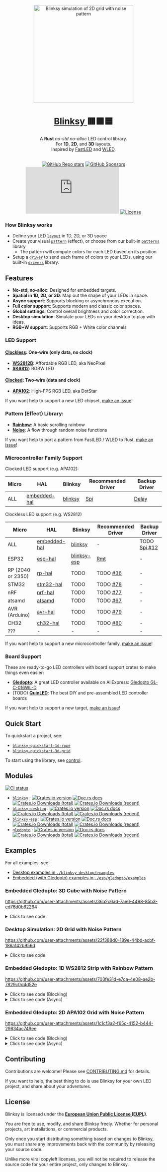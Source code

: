 <div align="center">
  <img
    src="https://i.imgur.com/0FQeTbC.gif"
    alt="Blinksy simulation of 2D grid with noise pattern"
    width="320px"
    height="313px"
  />
</div>

<h1 align="center">
  <a href="https://github.com/ahdinosaur/blinksy">
    Blinksy
  </a>
  🟥🟩🟦
</h1>

<div align="center">
  A <strong>Rust</strong> <em>no-std</em> <em>no-alloc</em> LED control library.
</div>

<div align="center">
  For <strong>1D</strong>, <strong>2D</strong>, and <strong>3D</strong> layouts.
</div>

<div align="center">
  Inspired by
  <a href="https://fastled.io/">FastLED</a>
  and
  <a href="https://kno.wled.ge/">WLED</a>.
</div>

<br />

<div align="center">

[![GitHub Repo stars](https://img.shields.io/github/stars/ahdinosaur/blinksy?style=flat-square)](https://github.com/ahdinosaur/blinksy)
[![GitHub Sponsors](https://img.shields.io/github/sponsors/ahdinosaur?style=flat-square)](https://github.com/sponsors/ahdinosaur)
[![Chat](https://img.shields.io/matrix/blinksy:matrix.org?style=flat-square&label=chat)](https://matrix.to/#/#blinksy:matrix.org)
[![License](https://img.shields.io/github/license/ahdinosaur/blinksy?style=flat-square)](#license)

</div>

### How Blinksy works

- Define your LED [`layout`][layout] in 1D, 2D, or 3D space
- Create your visual [`pattern`][pattern] (effect), or choose from our built-in [`patterns`][patterns] library
  - The pattern will compute colors for each LED based on its position
- Setup a [`driver`][driver] to send each frame of colors to your LEDs, using our built-in [`drivers`][drivers] library.

[layout]: https://docs.rs/blinksy/0.10/blinksy/layout/index.html
[pattern]: https://docs.rs/blinksy/0.10/blinksy/pattern/index.html
[patterns]: https://docs.rs/blinksy/0.10/blinksy/patterns/index.html
[driver]: https://docs.rs/blinksy/0.10/blinksy/driver/index.html
[drivers]: https://docs.rs/blinksy/0.10/blinksy/drivers/index.html

## Features

- **No-std, no-alloc**: Designed for embedded targets.
- **Spatial in 1D, 2D, or 3D**: Map out the shape of your LEDs in space.
- **Async support**: Supports blocking or asynchronous execution.
- **Full color support**: Supports modern and classic color spaces.
- **Global settings**: Control overall brightness and color correction.
- **Desktop simulation**: Simulate your LEDs on your desktop to play with ideas.
- **RGB+W support**: Supports RGB + White color channels

### LED Support

#### [Clockless][clockless]: One-wire (only data, no clock)

- **[WS2812B][ws2812]**: Affordable RGB LED, aka NeoPixel
- **[SK6812][sk6812]**: RGBW LED

[clockless]: https://docs.rs/blinksy/0.10/blinksy/driver/clockless/index.html
[ws2812]: https://docs.rs/blinksy/0.10/blinksy/drivers/ws2812/index.html
[sk6812]: https://docs.rs/blinksy/latest/blinksy/drivers/sk6812/index.html

#### [Clocked][clocked]: Two-wire (data and clock)

- **[APA102][apa102]**: High-FPS RGB LED, aka DotStar

If you want help to support a new LED chipset, [make an issue](https://github.com/ahdinosaur/blinksy/issues)!

[clocked]: https://docs.rs/blinksy/0.10/blinksy/driver/clocked/index.html
[apa102]: https://docs.rs/blinksy/0.10/blinksy/drivers/apa102/index.html

### Pattern (Effect) Library:

- **[Rainbow][rainbow]**: A basic scrolling rainbow
- **[Noise][noise]**: A flow through random noise functions

If you want help to port a pattern from FastLED / WLED to Rust, [make an issue](https://github.com/ahdinosaur/blinksy/issues)!

[rainbow]: https://docs.rs/blinksy/0.10/blinksy/patterns/rainbow/index.html
[noise]: https://docs.rs/blinksy/0.10/blinksy/patterns/noise/index.html

### Microcontroller Family Support

Clocked LED support (e.g. APA102):

|Micro|HAL|Blinksy|Recommended Driver|Backup Driver|
|---|---|---|---|---|
|ALL|[embedded-hal]|[blinksy]|[Spi][clocked-spi]|[Delay][clocked-delay]|

[clocked-spi]: https://docs.rs/blinksy/0.10.0/blinksy/driver/clocked/struct.ClockedSpiDriver.html
[clocked-delay]:https://docs.rs/blinksy/0.10.0/blinksy/driver/clocked/struct.ClockedDelayDriver.html

Clockless LED support (e.g. WS2812)

|Micro|HAL|Blinksy|Recommended Driver|Backup Driver|
|---|---|---|---|---|
|ALL|[embedded-hal]|[blinksy]|-|TODO [Spi #12][clockless-spi]|
|ESP32|[esp-hal]|[blinksy-esp]|[Rmt][rmt]|-|
|RP (2040 or 2350)|[rp-hal]|TODO|TODO [#36][rp-issue]|-|
|STM32|[stm32-hal]|TODO|TODO [#78][stm32-issue]|-|
|nRF|[nrf-hal]|TODO|TODO [#77][nrf-issue]|-|
|atsamd|[atsamd]|TODO|TODO [#67][atsamd-issue]|-|
|AVR (Arduino)|[avr-hal]|TODO|TODO [#79][avr-issue]|-|
|CH32|[ch32-hal]|TODO|TODO [#80][ch32-issue]|-|
|???|-|-|-|-|

If you want help to support a new microcontroller family, [make an issue](https://github.com/ahdinosaur/blinksy/issues)!

[embedded-hal]: https://docs.rs/embedded-hal/latest/embedded_hal/
[blinksy]: https://docs.rs/blinksy/0.10/blinksy/
[clockless-spi]: https://github.com/ahdinosaur/blinksy/issues/12
[esp-hal]: https://docs.espressif.com/projects/rust/esp-hal/latest/
[blinksy-esp]: https://docs.rs/blinksy-esp/0.10/blinksy-esp/
[rmt]: https://docs.espressif.com/projects/rust/esp-hal/latest/
[rp-hal]: https://github.com/rp-rs/rp-hal/
[rp-issue]: https://github.com/ahdinosaur/blinksy/issues/36
[stm32-hal]: https://github.com/David-OConnor/stm32-hal
[stm32-issue]: https://github.com/ahdinosaur/blinksy/issues/78
[nrf-hal]: https://github.com/nrf-rs/nrf-hal
[nrf-issue]: https://github.com/ahdinosaur/blinksy/issues/77
[atsamd]: https://github.com/atsamd-rs/atsamd
[atsamd-issue]: https://github.com/ahdinosaur/blinksy/issues/67
[avr-hal]: https://github.com/Rahix/avr-hal
[avr-issue]: https://github.com/ahdinosaur/blinksy/issues/79
[ch32-hal]: https://github.com/ch32-rs/ch32-hal
[ch32-issue]: https://github.com/ahdinosaur/blinksy/issues/80

### Board Support

These are ready-to-go LED controllers with board support crates to make things even easier:

- **[Gledopto][gledopto]**: A great LED controller available on AliExpress: [Gledopto GL-C-016WL-D](https://www.aliexpress.com/item/1005008707989546.html)
- (TODO) [**QuinLED**](https://quinled.info/): The best DIY and pre-assembled LED controller boards

If you want help to support a new target, [make an issue](https://github.com/ahdinosaur/blinksy/issues)!

[gledopto]: https://docs.rs/gledopto/0.10/gledopto

## Quick Start

To quickstart a project, see:

- [`blinksy-quickstart-1d-rope`][blinksy-quickstart-1d-rope]
- [`blinksy-quickstart-3d-grid`][blinksy-quickstart-3d-grid]

To start using the library, see [control][control].

[blinksy-quickstart-1d-rope]: https://github.com/ahdinosaur/blinksy-quickstart-1d-rope
[blinksy-quickstart-3d-grid]: https://github.com/ahdinosaur/blinksy-quickstart-3d-grid
[control]: https://docs.rs/blinksy/0.10/blinksy/control/index.html

## Modules

[![CI status](https://img.shields.io/github/actions/workflow/status/ahdinosaur/blinksy/ci.yml?branch=main&style=flat-square)](https://github.com/ahdinosaur/blinksy/actions/workflows/ci.yml?query=branch%3Amain)

- [`blinksy`](./blinksy) : [![Crates.io version](https://img.shields.io/crates/v/blinksy.svg?style=flat-square)](https://crates.io/crates/blinksy) [![Doc.rs docs](https://img.shields.io/badge/docs-latest-blue.svg?style=flat-square)](https://docs.rs/blinksy) [![Crates.io Downloads (total)](https://img.shields.io/crates/d/blinksy?style=flat-square&label=total%20downloads)](https://crates.io/crates/blinksy) [![Crates.io Downloads (recent)](https://img.shields.io/crates/dr/blinksy?style=flat-square)](https://crates.io/crates/blinksy)
- [`blinksy-desktop`](./blinksy-desktop) : [![Crates.io version](https://img.shields.io/crates/v/blinksy-desktop.svg?style=flat-square)](https://crates.io/crates/blinksy-desktop) [![Doc.rs docs](https://img.shields.io/badge/docs-latest-blue.svg?style=flat-square)](https://docs.rs/blinksy-desktop) [![Crates.io Downloads (total)](https://img.shields.io/crates/d/blinksy-desktop?style=flat-square&label=total%20downloads)](https://crates.io/crates/blinksy-desktop) [![Crates.io Downloads (recent)](https://img.shields.io/crates/dr/blinksy-desktop?style=flat-square)](https://crates.io/crates/blinksy-desktop)
- [`blinksy-esp`](./esp/blinksy-esp) : [![Crates.io version](https://img.shields.io/crates/v/blinksy-esp.svg?style=flat-square)](https://crates.io/crates/blinksy-esp) [![Doc.rs docs](https://img.shields.io/badge/docs-latest-blue.svg?style=flat-square)](https://docs.rs/blinksy-esp) [![Crates.io Downloads (total)](https://img.shields.io/crates/d/blinksy-esp?style=flat-square&label=total%20downloads)](https://crates.io/crates/blinksy-esp) [![Crates.io Downloads (recent)](https://img.shields.io/crates/dr/blinksy-esp?style=flat-square)](https://crates.io/crates/blinksy-esp)
- [`gledopto`](./esp/gledopto) : [![Crates.io version](https://img.shields.io/crates/v/gledopto.svg?style=flat-square)](https://crates.io/crates/gledopto) [![Doc.rs docs](https://img.shields.io/badge/docs-latest-blue.svg?style=flat-square)](https://docs.rs/gledopto) [![Crates.io Downloads (total)](https://img.shields.io/crates/d/gledopto?style=flat-square&label=total%20downloads)](https://crates.io/crates/gledopto) [![Crates.io Downloads (recent)](https://img.shields.io/crates/dr/gledopto?style=flat-square)](https://crates.io/crates/gledopto)

## Examples

For all examples, see:

- [Desktop examples in `./blinksy-desktop/examples`](./blinksy-desktop/examples)
- [Embedded (with Gledopto) examples in `./esp/gledopto/examples`](./esp/gledopto/examples)

### Embedded Gledopto: 3D Cube with Noise Pattern

https://github.com/user-attachments/assets/36a2c6ad-7ae6-4498-85b3-ed76d0b62264

<details>
<summary>
    Click to see code
</summary>

```rust
#![no_std]
#![no_main]

use blinksy::{
    layout::{Layout3d, Shape3d, Vec3},
    layout3d,
    leds::Ws2812,
    patterns::noise::{noise_fns, Noise3d, NoiseParams},
    ControlBuilder,
};
use gledopto::{board, bootloader, elapsed, main, ws2812};

bootloader!();

#[main]
fn main() -> ! {
    let p = board!();

    layout3d!(
        Layout,
        [
            // bottom face
            Shape3d::Grid {
                start: Vec3::new(1., -1., 1.),           // right bottom front
                horizontal_end: Vec3::new(-1., -1., 1.), // left bottom front
                vertical_end: Vec3::new(1., -1., -1.),   // right bottom back
                horizontal_pixel_count: 16,
                vertical_pixel_count: 16,
                serpentine: true,
            },
            // back face
            Shape3d::Grid {
                start: Vec3::new(-1., -1., -1.),         // left bottom back
                horizontal_end: Vec3::new(-1., 1., -1.), // left top back
                vertical_end: Vec3::new(1., -1., -1.),   // right bottom back
                horizontal_pixel_count: 16,
                vertical_pixel_count: 16,
                serpentine: true,
            },
            // right face
            Shape3d::Grid {
                start: Vec3::new(1., 1., -1.),         // right top back
                horizontal_end: Vec3::new(1., 1., 1.), // right top front
                vertical_end: Vec3::new(1., -1., -1.), // right bottom back
                horizontal_pixel_count: 16,
                vertical_pixel_count: 16,
                serpentine: true,
            },
            // front face
            Shape3d::Grid {
                start: Vec3::new(-1., -1., 1.),         // left bottom front
                horizontal_end: Vec3::new(1., -1., 1.), // right bottom front
                vertical_end: Vec3::new(-1., 1., 1.),   // left top front
                horizontal_pixel_count: 16,
                vertical_pixel_count: 16,
                serpentine: true,
            },
            // left face
            Shape3d::Grid {
                start: Vec3::new(-1., 1., -1.),           // left top back
                horizontal_end: Vec3::new(-1., -1., -1.), // left bottom back
                vertical_end: Vec3::new(-1., 1., 1.),     // left top front
                horizontal_pixel_count: 16,
                vertical_pixel_count: 16,
                serpentine: true,
            },
            // top face
            Shape3d::Grid {
                start: Vec3::new(1., 1., 1.),           // right top front
                horizontal_end: Vec3::new(1., 1., -1.), // right top back
                vertical_end: Vec3::new(-1., 1., 1.),   // left top front
                horizontal_pixel_count: 16,
                vertical_pixel_count: 16,
                serpentine: true,
            }
        ]
    );

    let mut control = ControlBuilder::new_3d()
        .with_layout::<Layout, { Layout::PIXEL_COUNT }>()
        .with_pattern::<Noise3d<noise_fns::Perlin>>(NoiseParams {
            ..Default::default()
        })
        .with_driver(ws2812!(p, Layout::PIXEL_COUNT))
        .with_frame_buffer_size::<{ Ws2812::frame_buffer_size(Layout::PIXEL_COUNT) }>()
        .build();

    control.set_brightness(0.2);

    loop {
        let elapsed_in_ms = elapsed().as_millis();
        control.tick(elapsed_in_ms).unwrap();
    }
}
```

</details>

### Desktop Simulation: 2D Grid with Noise Pattern

https://github.com/user-attachments/assets/22f388d0-189e-44bd-acbf-186a142b956d

<details>
<summary>
    Click to see code
</summary>

```rust
use blinksy::{
    layout::{Layout2d, Shape2d, Vec2},
    layout2d,
    patterns::noise::{noise_fns, Noise2d, NoiseParams},
    ControlBuilder,
};
use blinksy_desktop::{
    driver::{Desktop, DesktopError},
    time::elapsed_in_ms,
};
use std::{thread::sleep, time::Duration};

layout2d!(
    PanelLayout,
    [Shape2d::Grid {
        start: Vec2::new(-1., -1.),
        horizontal_end: Vec2::new(1., -1.),
        vertical_end: Vec2::new(-1., 1.),
        horizontal_pixel_count: 16,
        vertical_pixel_count: 16,
        serpentine: true,
    }]
);

fn main() {
    Desktop::new_2d::<PanelLayout>().start(|driver| {
        let mut control = ControlBuilder::new_2d()
            .with_layout::<PanelLayout, { PanelLayout::PIXEL_COUNT }>()
            .with_pattern::<Noise2d<noise_fns::Perlin>>(NoiseParams {
                ..Default::default()
            })
            .with_driver(driver)
            .with_frame_buffer_size::<{ PanelLayout::PIXEL_COUNT }>()
            .build();

        loop {
            if let Err(DesktopError::WindowClosed) = control.tick(elapsed_in_ms()) {
                break;
            }

            sleep(Duration::from_millis(16));
        }
    });
}
```

</details>

### Embedded Gledopto: 1D WS2812 Strip with Rainbow Pattern

https://github.com/user-attachments/assets/703fe31d-e7ca-4e08-ae2b-7829c0d4d52e

<details>
<summary>
    Click to see code (Blocking)
</summary>

```rust
#![no_std]
#![no_main]

use blinksy::{
    layout::Layout1d,
    layout1d,
    leds::Ws2812,
    patterns::rainbow::{Rainbow, RainbowParams},
    ControlBuilder,
};
use gledopto::{board, bootloader, elapsed, main, ws2812};

bootloader!();

#[main]
fn main() -> ! {
    let p = board!();

    layout1d!(Layout, 50);

    let mut control = ControlBuilder::new_1d()
        .with_layout::<Layout, { Layout::PIXEL_COUNT }>()
        .with_pattern::<Rainbow>(RainbowParams::default())
        .with_driver(ws2812!(p, Layout::PIXEL_COUNT, buffered))
        .with_frame_buffer_size::<{ Ws2812::frame_buffer_size(Layout::PIXEL_COUNT) }>()
        .build();

    control.set_brightness(0.2);

    loop {
        let elapsed_in_ms = elapsed().as_millis();
        control.tick(elapsed_in_ms).unwrap();
    }
}
```

</details>

<details>
<summary>
    Click to see code (Async)
</summary>

```rust
#![no_std]
#![no_main]
#![feature(impl_trait_in_assoc_type)]

use blinksy::{
    layout::Layout1d,
    layout1d,
    leds::Ws2812,
    patterns::rainbow::{Rainbow, RainbowParams},
    ControlBuilder,
};
use embassy_executor::Spawner;
use gledopto::{board, bootloader, elapsed, init_embassy, main_embassy, ws2812_async};

bootloader!();

#[main_embassy]
async fn main(_spawner: Spawner) {
    let p = board!();

    init_embassy!(p);

    layout1d!(Layout, 50);

    let mut control = ControlBuilder::new_1d_async()
        .with_layout::<Layout, { Layout::PIXEL_COUNT }>()
        .with_pattern::<Rainbow>(RainbowParams::default())
        .with_driver(ws2812_async!(p, Layout::PIXEL_COUNT, buffered))
        .with_frame_buffer_size::<{ Ws2812::frame_buffer_size(Layout::PIXEL_COUNT) }>()
        .build();

    control.set_brightness(0.2);

    loop {
        let elapsed_in_ms = elapsed().as_millis();
        control.tick(elapsed_in_ms).await.unwrap();
    }
}
```

</details>

### Embedded Gledopto: 2D APA102 Grid with Noise Pattern

https://github.com/user-attachments/assets/1c1cf3a2-f65c-4152-b444-29834ac749ee

<details>
<summary>
    Click to see code (Blocking)
</summary>

```rust
#![no_std]
#![no_main]

use blinksy::{
    layout::{Layout2d, Shape2d, Vec2},
    layout2d,
    leds::Apa102,
    patterns::noise::{noise_fns, Noise2d, NoiseParams},
    ControlBuilder,
};
use gledopto::{apa102, board, bootloader, elapsed, main};

bootloader!();

#[main]
fn main() -> ! {
    let p = board!();

    layout2d!(
        Layout,
        [Shape2d::Grid {
            start: Vec2::new(-1., -1.),
            horizontal_end: Vec2::new(1., -1.),
            vertical_end: Vec2::new(-1., 1.),
            horizontal_pixel_count: 16,
            vertical_pixel_count: 16,
            serpentine: true,
        }]
    );
    let mut control = ControlBuilder::new_2d()
        .with_layout::<Layout, { Layout::PIXEL_COUNT }>()
        .with_pattern::<Noise2d<noise_fns::Perlin>>(NoiseParams::default())
        .with_driver(apa102!(p))
        .with_frame_buffer_size::<{ Apa102::frame_buffer_size(Layout::PIXEL_COUNT) }>()
        .build();

    control.set_brightness(0.2);

    loop {
        let elapsed_in_ms = elapsed().as_millis();
        control.tick(elapsed_in_ms).unwrap();
    }
}
```

</details>

<details>
<summary>
    Click to see code (Async)
</summary>

```rust
#![no_std]
#![no_main]
#![feature(impl_trait_in_assoc_type)]

use blinksy::{
    layout::{Layout2d, Shape2d, Vec2},
    layout2d,
    patterns::noise::{noise_fns, Noise2d, NoiseParams},
    ControlBuilder,
};
use embassy_executor::Spawner;
use gledopto::{apa102_async, board, bootloader, elapsed, main_embassy};

bootloader!();

#[main_embassy]
async fn main(_spawner: Spawner) {
    let p = board!();

    layout2d!(
        Layout,
        [Shape2d::Grid {
            start: Vec2::new(-1., -1.),
            horizontal_end: Vec2::new(1., -1.),
            vertical_end: Vec2::new(-1., 1.),
            horizontal_pixel_count: 16,
            vertical_pixel_count: 16,
            serpentine: true,
        }]
    );
    let mut control = ControlBuilder::new_2d_async()
        .with_layout::<Layout, { Layout::PIXEL_COUNT }>()
        .with_pattern::<Noise2d<noise_fns::Perlin>>(NoiseParams::default())
        .with_driver(apa102_async!(p))
        .build();

    control.set_brightness(0.2);

    loop {
        let elapsed_in_ms = elapsed().as_millis();
        control.tick(elapsed_in_ms).await.unwrap();
    }
}
```

</details>

## Contributing

Contributions are welcome! Please see [CONTRIBUTING.md](CONTRIBUTING.md) for details.

If you want to help, the best thing to do is use Blinksy for your own LED project, and share about your adventures.

## License

Blinksy is licensed under the [**European Union Public License (EUPL)**](./LICENSE).

You are free to use, modify, and share Blinksy freely. Whether for personal projects, art installations, or commercial products.

Only once you start distributing something based on changes to Blinksy, you must share any improvements back with the community by releasing your source code.

Unlike more viral copyleft licenses, you will not be required to release the source code for your entire project, only changes to Blinksy.
